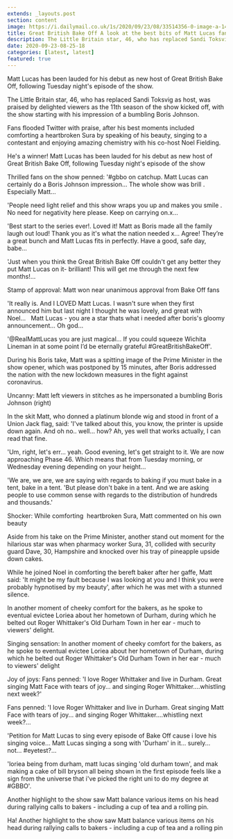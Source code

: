 ```yaml
---
extends: _layouts.post
section: content
image: https://i.dailymail.co.uk/1s/2020/09/23/08/33514356-0-image-a-14_1600844970728.jpg 
title: Great British Bake Off A look at the best bits of Matt Lucas fantastic hosting debut   
description: The Little Britain star, 46, who has replaced Sandi Toksvig as host, was praised by delighted viewers as the 11th season of the show kicked off 
date: 2020-09-23-08-25-18 
categories: [latest, latest] 
featured: true 
--- 
```

Matt Lucas has been lauded for his debut as new host of Great British Bake Off, following Tuesday night's episode of the show. 

The Little Britain star, 46, who has replaced Sandi Toksvig as host, was praised by delighted viewers as the 11th season of the show kicked off, with the show starting with his impression of a bumbling Boris Johnson. 

Fans flooded Twitter with praise, after his best moments included comforting a heartbroken Sura by speaking of his beauty, singing to a contestant and enjoying amazing chemistry with his co-host Noel Fielding. 

He's a winner! Matt Lucas has been lauded for his debut as new host of Great British Bake Off, following Tuesday night's episode of the show

Thrilled fans on the show penned: '#gbbo on catchup. Matt Lucas can certainly do a Boris Johnson impression... The whole show was brill . Especially Matt...

'People need light relief and this show wraps you up and makes you smile . No need for negativity here please. Keep on carrying on.x... 

'Best start to the series ever!. Loved it! Matt as Boris made all the family laugh out loud! Thank you as it's what the nation needed x... Agree! They’re a great bunch and Matt Lucas fits in perfectly. Have a good, safe day, babe... 

'Just when you think the Great British Bake Off couldn't get any better they put Matt Lucas on it- brilliant! This will get me through the next few months!... 













Stamp of approval: Matt won near unanimous approval from Bake Off fans 

'It really is. And I LOVED Matt Lucas. I wasn't sure when they first announced him but last night I thought he was lovely, and great with Noel...   Matt Lucas - you are a star thats what i needed after boris's gloomy announcement... Oh god...

'@RealMattLucas you are just magical... If you could squeeze Wichita Lineman in at some point I’d be eternally grateful #GreatBritishBakeOff'. 

During his Boris take, Matt was a spitting image of the Prime Minister in the show opener, which was postponed by 15 minutes, after Boris addressed the nation with the new lockdown measures in the fight against coronavirus. 

Uncanny: Matt left viewers in stitches as he impersonated a bumbling Boris Johnson (right)  

In the skit Matt, who donned a platinum blonde wig and stood in front of a Union Jack flag, said: 'I've talked about this, you know, the printer is upside down again. And oh no.. well… how? Ah, yes well that works actually, I can read that fine.

'Um, right, let's err… yeah. Good evening, let's get straight to it. We are now approaching Phase 46. Which means that from Tuesday morning, or Wednesday evening depending on your height...

'We are, we are, we are saying with regards to baking if you must bake in a tent, bake in a tent. 'But please don't bake in a tent. And we are asking people to use common sense with regards to the distribution of hundreds and thousands.'

Shocker: While comforting  heartbroken Sura, Matt commented on his own beauty

Aside from his take on the Prime Minister, another stand out moment for the hilarious star was when pharmacy worker Sura, 31, collided with security guard Dave, 30, Hampshire and knocked over his tray of pineapple upside down cakes. 

While he joined Noel in comforting the bereft baker after her gaffe, Matt said: 'It might be my fault because I was looking at you and I think you were probably hypnotised by my beauty', after which he was met with a stunned silence. 

In another moment of cheeky comfort for the bakers, as he spoke to eventual evictee Loriea about her hometown of Durham, during which he belted out Roger Whittaker's Old Durham Town in her ear - much to viewers' delight. 

Singing sensation: In another moment of cheeky comfort for the bakers, as he spoke to eventual evictee Loriea about her hometown of Durham, during which he belted out Roger Whittaker's Old Durham Town in her ear - much to viewers' delight

Joy of joys: Fans penned: 'I love Roger Whittaker and live in Durham. Great singing Matt Face with tears of joy... and singing Roger Whittaker....whistling next week?'

Fans penned: 'I love Roger Whittaker and live in Durham. Great singing Matt Face with tears of joy... and singing Roger Whittaker....whistling next week?... 

'Petition for Matt Lucas to sing every episode of Bake Off cause i love his singing voice... Matt Lucas singing a song with 'Durham' in it... surely... not... #eyetest?... 

'loriea being from durham, matt lucas singing 'old durham town', and mak making a cake of bill bryson all being shown in the first episode feels like a sign from the universe that i've picked the right uni to do my degree at #GBBO'.

Another highlight to the show saw Matt balance various items on his head during rallying calls to bakers - including a cup of tea and a rolling pin.  

Ha! Another highlight to the show saw Matt balance various items on his head during rallying calls to bakers - including a cup of tea and a rolling pin

